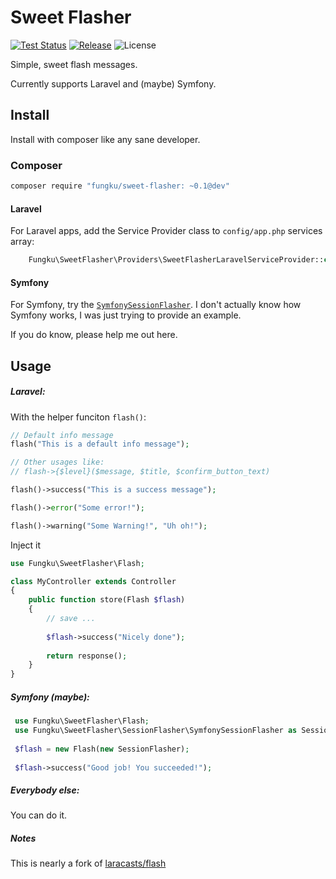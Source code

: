# Sweet Flasher

[![Test Status](https://img.shields.io/travis/fungku/sweet-flasher.svg?style=flat-square)](https://travis-ci.org/fungku/sweet-flasher)
[![Release](https://img.shields.io/packagist/v/fungku/sweet-flasher.svg?style=flat-square)](https://packagist.org/packages/fungku/sweet-flasher)
![License](https://img.shields.io/packagist/l/fungku/sweet-flasher.svg?style=flat-square)

Simple, sweet flash messages.

Currently supports Laravel and (maybe) Symfony.

## Install

Install with composer like any sane developer.

### Composer

```bash
composer require "fungku/sweet-flasher: ~0.1@dev"
```

#### Laravel

For Laravel apps, add the Service Provider class to `config/app.php` services array:

```php
    Fungku\SweetFlasher\Providers\SweetFlasherLaravelServiceProvider::class,
```

#### Symfony

For Symfony, try the [`SymfonySessionFlasher`](https://github.com/fungku/sweet-flasher/blob/master/src/SessionFlasher/SymfonySessionFlasher.php).
I don't actually know how Symfony works, I was just trying to provide an example.

If you do know, please help me out here.

## Usage

##### Laravel:

With the helper funciton `flash()`:

```php
// Default info message
flash("This is a default info message");

// Other usages like:
// flash->{$level}($message, $title, $confirm_button_text)

flash()->success("This is a success message");

flash()->error("Some error!");

flash()->warning("Some Warning!", "Uh oh!");
```

Inject it

```php
use Fungku\SweetFlasher\Flash;

class MyController extends Controller
{
    public function store(Flash $flash)
    {
        // save ...
        
        $flash->success("Nicely done");
        
        return response();
    }
}
```

##### Symfony (maybe):

```php
 use Fungku\SweetFlasher\Flash;
 use Fungku\SweetFlasher\SessionFlasher\SymfonySessionFlasher as SessionFlasher;
 
 $flash = new Flash(new SessionFlasher);
 
 $flash->success("Good job! You succeeded!");
```

##### Everybody else:

You can do it.

##### *Notes*

This is nearly a fork of [laracasts/flash](https://github.com/laracasts/flash)
